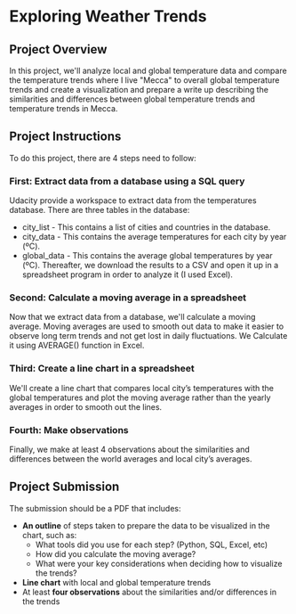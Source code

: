 # Exploring Weather Trends
## Project Overview

In this project, we'll analyze local and global temperature data and compare the temperature trends where I live "Mecca" to overall global temperature trends and create a visualization and prepare a write up describing the similarities and differences between global temperature trends and temperature trends in Mecca.

## Project Instructions

To do this project, there are 4 steps need to follow:

### First: Extract data from a database using a SQL query
Udacity provide a workspace to extract data from the temperatures database. There are three tables in the database:
- city_list - This contains a list of cities and countries in the database.
- city_data - This contains the average temperatures for each city by year (ºC).
- global_data - This contains the average global temperatures by year (ºC).
Thereafter, we download the results to a CSV and open it up in a spreadsheet program in order to analyze it (I used Excel).

### Second: Calculate a moving average in a spreadsheet
Now that we extract data from a database, we'll calculate a moving average. Moving averages are used to smooth out data to make it easier to observe long term trends and not get lost in daily fluctuations. We Calculate it using AVERAGE() function in Excel.

### Third: Create a line chart in a spreadsheet
We'll create a line chart that compares local city’s temperatures with the global temperatures and plot the moving average rather than the yearly averages in order to smooth out the lines.

### Fourth: Make observations
Finally, we make at least 4 observations about the similarities and differences between the world averages and local city’s averages.

## Project Submission

The submission should be a PDF that includes:

- **An outline** of steps taken to prepare the data to be visualized in the chart, such as:
    - What tools did you use for each step? (Python, SQL, Excel, etc)
    - How did you calculate the moving average?
    - What were your key considerations when deciding how to visualize the trends?
- **Line chart** with local and global temperature trends
- At least **four observations** about the similarities and/or differences in the trends
